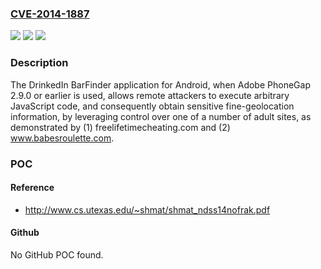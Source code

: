 ### [CVE-2014-1887](https://cve.mitre.org/cgi-bin/cvename.cgi?name=CVE-2014-1887)
![](https://img.shields.io/static/v1?label=Product&message=n%2Fa&color=blue)
![](https://img.shields.io/static/v1?label=Version&message=n%2Fa&color=blue)
![](https://img.shields.io/static/v1?label=Vulnerability&message=n%2Fa&color=brighgreen)

### Description

The DrinkedIn BarFinder application for Android, when Adobe PhoneGap 2.9.0 or earlier is used, allows remote attackers to execute arbitrary JavaScript code, and consequently obtain sensitive fine-geolocation information, by leveraging control over one of a number of adult sites, as demonstrated by (1) freelifetimecheating.com and (2) www.babesroulette.com.

### POC

#### Reference
- http://www.cs.utexas.edu/~shmat/shmat_ndss14nofrak.pdf

#### Github
No GitHub POC found.


